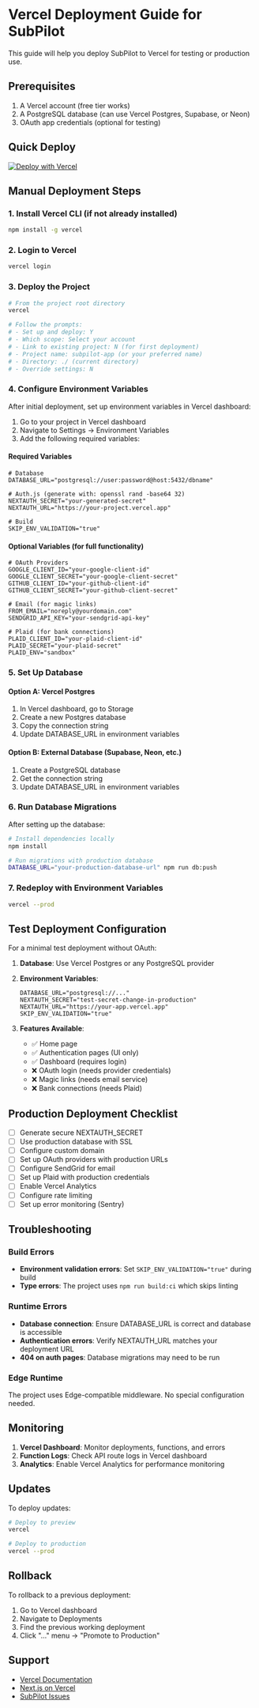 # Vercel Deployment Guide for SubPilot

This guide will help you deploy SubPilot to Vercel for testing or production use.

## Prerequisites

1. A Vercel account (free tier works)
2. A PostgreSQL database (can use Vercel Postgres, Supabase, or Neon)
3. OAuth app credentials (optional for testing)

## Quick Deploy

[![Deploy with Vercel](https://vercel.com/button)](https://vercel.com/new/clone?repository-url=https%3A%2F%2Fgithub.com%2Fdoublegate%2FSubPilot-App&env=DATABASE_URL,NEXTAUTH_SECRET,NEXTAUTH_URL&envDescription=Required%20environment%20variables&envLink=https%3A%2F%2Fgithub.com%2Fdoublegate%2FSubPilot-App%2Fblob%2Fmain%2F.env.example)

## Manual Deployment Steps

### 1. Install Vercel CLI (if not already installed)

```bash
npm install -g vercel
```

### 2. Login to Vercel

```bash
vercel login
```

### 3. Deploy the Project

```bash
# From the project root directory
vercel

# Follow the prompts:
# - Set up and deploy: Y
# - Which scope: Select your account
# - Link to existing project: N (for first deployment)
# - Project name: subpilot-app (or your preferred name)
# - Directory: ./ (current directory)
# - Override settings: N
```

### 4. Configure Environment Variables

After initial deployment, set up environment variables in Vercel dashboard:

1. Go to your project in Vercel dashboard
2. Navigate to Settings → Environment Variables
3. Add the following required variables:

#### Required Variables

```env
# Database
DATABASE_URL="postgresql://user:password@host:5432/dbname"

# Auth.js (generate with: openssl rand -base64 32)
NEXTAUTH_SECRET="your-generated-secret"
NEXTAUTH_URL="https://your-project.vercel.app"

# Build
SKIP_ENV_VALIDATION="true"
```

#### Optional Variables (for full functionality)

```env
# OAuth Providers
GOOGLE_CLIENT_ID="your-google-client-id"
GOOGLE_CLIENT_SECRET="your-google-client-secret"
GITHUB_CLIENT_ID="your-github-client-id"
GITHUB_CLIENT_SECRET="your-github-client-secret"

# Email (for magic links)
FROM_EMAIL="noreply@yourdomain.com"
SENDGRID_API_KEY="your-sendgrid-api-key"

# Plaid (for bank connections)
PLAID_CLIENT_ID="your-plaid-client-id"
PLAID_SECRET="your-plaid-secret"
PLAID_ENV="sandbox"
```

### 5. Set Up Database

#### Option A: Vercel Postgres

1. In Vercel dashboard, go to Storage
2. Create a new Postgres database
3. Copy the connection string
4. Update DATABASE_URL in environment variables

#### Option B: External Database (Supabase, Neon, etc.)

1. Create a PostgreSQL database
2. Get the connection string
3. Update DATABASE_URL in environment variables

### 6. Run Database Migrations

After setting up the database:

```bash
# Install dependencies locally
npm install

# Run migrations with production database
DATABASE_URL="your-production-database-url" npm run db:push
```

### 7. Redeploy with Environment Variables

```bash
vercel --prod
```

## Test Deployment Configuration

For a minimal test deployment without OAuth:

1. **Database**: Use Vercel Postgres or any PostgreSQL provider
2. **Environment Variables**:

   ```env
   DATABASE_URL="postgresql://..."
   NEXTAUTH_SECRET="test-secret-change-in-production"
   NEXTAUTH_URL="https://your-app.vercel.app"
   SKIP_ENV_VALIDATION="true"
   ```

3. **Features Available**:
   - ✅ Home page
   - ✅ Authentication pages (UI only)
   - ✅ Dashboard (requires login)
   - ❌ OAuth login (needs provider credentials)
   - ❌ Magic links (needs email service)
   - ❌ Bank connections (needs Plaid)

## Production Deployment Checklist

- [ ] Generate secure NEXTAUTH_SECRET
- [ ] Use production database with SSL
- [ ] Configure custom domain
- [ ] Set up OAuth providers with production URLs
- [ ] Configure SendGrid for email
- [ ] Set up Plaid with production credentials
- [ ] Enable Vercel Analytics
- [ ] Configure rate limiting
- [ ] Set up error monitoring (Sentry)

## Troubleshooting

### Build Errors

- **Environment validation errors**: Set `SKIP_ENV_VALIDATION="true"` during build
- **Type errors**: The project uses `npm run build:ci` which skips linting

### Runtime Errors

- **Database connection**: Ensure DATABASE_URL is correct and database is accessible
- **Authentication errors**: Verify NEXTAUTH_URL matches your deployment URL
- **404 on auth pages**: Database migrations may need to be run

### Edge Runtime

The project uses Edge-compatible middleware. No special configuration needed.

## Monitoring

1. **Vercel Dashboard**: Monitor deployments, functions, and errors
2. **Function Logs**: Check API route logs in Vercel dashboard
3. **Analytics**: Enable Vercel Analytics for performance monitoring

## Updates

To deploy updates:

```bash
# Deploy to preview
vercel

# Deploy to production
vercel --prod
```

## Rollback

To rollback to a previous deployment:

1. Go to Vercel dashboard
2. Navigate to Deployments
3. Find the previous working deployment
4. Click "..." menu → "Promote to Production"

## Support

- [Vercel Documentation](https://vercel.com/docs)
- [Next.js on Vercel](https://vercel.com/docs/frameworks/nextjs)
- [SubPilot Issues](https://github.com/doublegate/SubPilot-App/issues)
